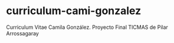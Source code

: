 # curriculum-cami-gonzalez
Curriculum Vitae Camila González. Proyecto Final TICMAS de Pilar Arrossagaray
